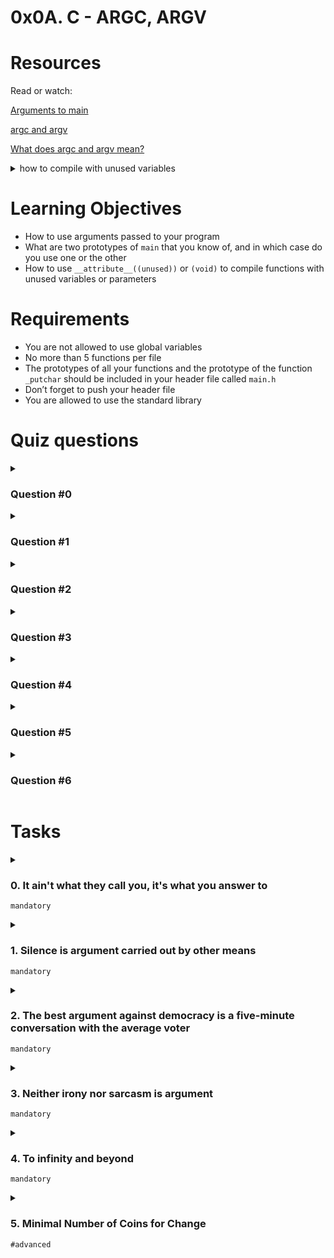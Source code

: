 # **0x0A. C - ARGC, ARGV**

# Resources
Read or watch:

[Arguments to main](https://publications.gbdirect.co.uk//c_book/chapter10/arguments_to_main.html)

[argc and argv](http://crasseux.com/books/ctutorial/argc-and-argv.html)

[What does argc and argv mean?](https://www.youtube.com/watch?v=aP1ijjeZc24)

<details>
<summary>
<a>how to compile with unused variables</a>
</summary>

In C, unused variables can sometimes generate warnings during the compilation process. These warnings are typically displayed to alert the programmer about potentially unnecessary variables that are not being used in the code. However, if you want to compile your code without generating warnings for unused variables, you can use specific compiler flags or directives depending on the compiler you are using. Here are a few common methods:

1. Disable warnings for unused variables using compiler flags:
   - For GCC: Use the `-Wno-unused-variable` flag during compilation to disable warnings specifically for unused variables.
   ```
   gcc -Wno-unused-variable yourfile.c -o yourprogram
   ```
   - For Clang: Use the `-Wno-unused-variable` flag to disable warnings for unused variables.
   ```
   clang -Wno-unused-variable yourfile.c -o yourprogram
   ```

2. Use pragmas or directives within your code:
   - For GCC or Clang: You can use the `__attribute__((unused))` directive before a variable declaration to indicate that the variable may be unused intentionally, suppressing the warning.
   ```c
   int unused_variable __attribute__((unused));
   ```

3. Assign a value or use the variable:
   - You can assign a value to the variable or use it in some way within your code to prevent the compiler from generating the warning. For example, you can use a dummy assignment:
   ```c
   int unused_variable;
   // ...
   unused_variable = 0;
   ```

It's worth noting that while disabling warnings for unused variables can be useful in certain scenarios, it's generally considered good practice to remove or properly utilize unused variables to ensure clean and maintainable code.
</details>

# Learning Objectives
- How to use arguments passed to your program
- What are two prototypes of `main` that you know of, and in which case do you use one or the other
- How to use `__attribute__((unused))` or `(void)` to compile functions with unused variables or parameters

# Requirements
- You are not allowed to use global variables
- No more than 5 functions per file
- The prototypes of all your functions and the prototype of the function `_putchar` should be included in your header file called `main.h`
- Don’t forget to push your header file
- You are allowed to use the standard library

# Quiz questions
<details>
<summary>

### Question #0
</summary>

In the following command, what is `argv[2]`?
```
$ ./argv "My School" "is fun"
```
- [ ] My School
- [ ] School
- [ ] ./argv
- [ ] NULL
- [x] is fun
- [ ] fun
- [ ] My
- [ ] is
- [ ] My School is fun
</details>

<details>
<summary>

### Question #1
</summary>

What is `argv[0]`
- [ ] The first command line argument
- [x] The program name
- [ ] It does not always exist
- [ ] NULL
</details>

<details>
<summary>

### Question #2
</summary>

What is `argv`?
- [x] An array of size `argc`
- [x] An array containing the program command line arguments
- [ ] An array containing the program compilation flags
</details>

<details>
<summary>

### Question #3
</summary>

What is `argv[argc]`?
- [ ] The program name
- [ ] The last command line argument
- [ ] The first command line argument
- [ ] It does not always exist
- [x] NULL
</details>

<details>
<summary>

### Question #4
</summary>

In the following command, what is `argv[2]`?
```
$ ./argv "My School is fun"
```
- [ ] My School
- [ ] School
- [ ] ./argv
- [x] NULL
- [ ] is fun
- [ ] fun
- [ ] My
- [ ] is
- [ ] My School is fun
</details>

<details>
<summary>

### Question #5
</summary>

In the following command, what is `argv[2]`?
```
$ ./argv My School is fun
```
- [ ] My School
- [x] School
- [ ] ./argv
- [ ] NULL
- [ ] is fun
- [ ] fun
- [ ] My
- [ ] is
- [ ] My School is fun
</details>

<details>
<summary>

### Question #6
</summary>

What is `argc`?
- [x] The size of the `argv` array
- [ ] The length of the first command line argument
- [ ] A flag set to 1 when command line arguments are present
- [x] The number of command line arguments
</details>

# Tasks
<details>
<summary>

### 0. It ain't what they call you, it's what you answer to
`mandatory`
</summary>

Write a program that prints its name, followed by a new line.
- If you rename the program, it will print the new name, without having to compile it again
- You should not remove the path before the name of the program
```
julien@ubuntu:~/0x0A. argc, argv$ gcc -Wall -pedantic -Werror -Wextra -std=gnu89 0-whatsmyname.c -o mynameis
julien@ubuntu:~/0x0A. argc, argv$ ./mynameis 
./mynameis
julien@ubuntu:~/0x0A. argc, argv$ mv mynameis mynewnameis
julien@ubuntu:~/0x0A. argc, argv$ ./mynewnameis 
./mynewnameis
julien@ubuntu:~/0x0A. argc, argv$ 
```
Repo:
- GitHub repository: alx-low_level_programming
- Directory: 0x0A-argc_argv
- File: [0-whatsmyname.c]()
</details>

<details>
<summary>

### 1. Silence is argument carried out by other means
`mandatory`
</summary>

Write a program that prints the number of arguments passed into it.
- Your program should print a number, followed by a new line
```
julien@ubuntu:~/0x0A. argc, argv$ gcc -Wall -pedantic -Werror -Wextra -std=gnu89 1-args.c -o nargs
julien@ubuntu:~/0x0A. argc, argv$ ./nargs 
0
julien@ubuntu:~/0x0A. argc, argv$ ./nargs hello
1
julien@ubuntu:~/0x0A. argc, argv$ ./nargs "hello, world"
1
julien@ubuntu:~/0x0A. argc, argv$ ./nargs hello, world
2
julien@ubuntu:~/0x0A. argc, argv$ 
```
Repo:
- GitHub repository: alx-low_level_programming
- Directory: 0x0A-argc_argv
- File: [1-args.c]()
</details>

<details>
<summary>

### 2. The best argument against democracy is a five-minute conversation with the average voter
`mandatory`
</summary>

Write a program that prints all arguments it receives.
- All arguments should be printed, including the first one
- Only print one argument per line, ending with a new line
```
julien@ubuntu:~/0x0A. argc, argv$ gcc -Wall -pedantic -Werror -Wextra -std=gnu89 2-args.c -o args
julien@ubuntu:~/0x0A. argc, argv$ ./args 
./args
julien@ubuntu:~/0x0A. argc, argv$ ./args You can do anything, but not everything.
./args
You
can
do
anything,
but
not
everything.
julien@ubuntu:~/0x0A. argc, argv$ 
```
Repo:
- GitHub repository: alx-low_level_programming
- Directory: 0x0A-argc_argv
- File: [2-args.c]()
</details>

<details>
<summary>

### 3. Neither irony nor sarcasm is argument
`mandatory`
</summary>

Write a program that multiplies two numbers.
- Your program should print the result of the multiplication, followed by a new line
- You can assume that the two numbers and result of the multiplication can be stored in an integer
- If the program does not receive two arguments, your program should print `Error`, followed by a new line, and return 1
```
julien@ubuntu:~/0x0A. argc, argv$ gcc -Wall -pedantic -Werror -Wextra -std=gnu89 3-mul.c -o mul
julien@ubuntu:~/0x0A. argc, argv$ ./mul 2 3
6
julien@ubuntu:~/0x0A. argc, argv$ ./mul 2 -3
-6
julien@ubuntu:~/0x0A. argc, argv$ ./mul 2 0
0
julien@ubuntu:~/0x0A. argc, argv$ ./mul 245 3245342
795108790
julien@ubuntu:~/0x0A. argc, argv$ ./mul
Error
julien@ubuntu:~/0x0A. argc, argv$ 
```
Repo:
- GitHub repository: alx-low_level_programming
- Directory: 0x0A-argc_argv
- File: [3-mul.c]()
</details>

<details>
<summary>

### 4. To infinity and beyond
`mandatory`
</summary>

Write a program that adds positive numbers.
- Print the result, followed by a new line
- If no number is passed to the program, print `0`, followed by a new line
- If one of the number contains symbols that are not digits, print `Error`, followed by a new line, and return 1
- You can assume that numbers and the addition of all the numbers can be stored in an `int`
```
julien@ubuntu:~/0x0A. argc, argv$ gcc -Wall -pedantic -Werror -Wextra -std=gnu89 4-add.c -o add
julien@ubuntu:~/0x0A. argc, argv$ ./add 1 1
2
julien@ubuntu:~/0x0A. argc, argv$ ./add 1 10 100 1000
1111
julien@ubuntu:~/0x0A. argc, argv$ ./add 1 2 3 e 4 5
Error
julien@ubuntu:~/0x0A. argc, argv$ ./add
0
julien@ubuntu:~/0x0A. argc, argv$ 
```
Repo:
- GitHub repository: alx-low_level_programming
- Directory: 0x0A-argc_argv
- File: [4-add.c]()
</details>

<details>
<summary>

### 5. Minimal Number of Coins for Change
`#advanced`
</summary>

Write a program that prints the minimum number of coins to make change for an amount of money.
- Usage: `./change cents`
- where `cents` is the amount of cents you need to give back
- if the number of arguments passed to your program is not exactly `1`, print `Error`, followed by a new line, and return 1
- you should use `atoi` to parse the parameter passed to your program
- If the number passed as the argument is negative, print `0`, followed by a new line
- You can use an unlimited number of coins of values 25, 10, 5, 2, and 1 cent
```
julien@ubuntu:~/0x0A. argc, argv$ gcc -Wall -pedantic -Werror -Wextra -std=gnu89 100-change.c -o change
julien@ubuntu:~/0x0A. argc, argv$ ./change 
Error
julien@ubuntu:~/0x0A. argc, argv$ ./change 10
1
julien@ubuntu:~/0x0A. argc, argv$ ./change 100
4
julien@ubuntu:~/0x0A. argc, argv$ ./change 101
5
julien@ubuntu:~/0x0A. argc, argv$ ./change 13
3
julien@ubuntu:~/0x0A. argc, argv$ 
```
Repo:
- GitHub repository: alx-low_level_programming
- Directory: 0x0A-argc_argv
- File: [100-change.c]()
</details>